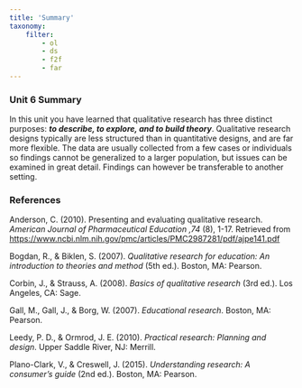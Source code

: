 ```yaml
---
title: 'Summary'
taxonomy:
    filter:
        - ol
        - ds
        - f2f
        - far
---
```



### Unit 6 Summary

In this unit you have learned that qualitative research has three distinct purposes:  _**to describe, to explore, and to build theory**_.  Qualitative research designs typically are less structured than in quantitative designs, and are far more flexible. The data are usually collected from a few cases or individuals so findings cannot be generalized to a larger population, but issues can be examined in great detail. Findings can however be transferable to another setting.  



### References

Anderson, C. (2010). Presenting and evaluating qualitative research. _American Journal of Pharmaceutical Education ,74_ (8), 1-17.  Retrieved from https://www.ncbi.nlm.nih.gov/pmc/articles/PMC2987281/pdf/ajpe141.pdf

Bogdan, R., & Biklen, S. (2007). _Qualitative research for education: An introduction to theories and method_ (5th ed.). Boston, MA: Pearson.

Corbin, J., & Strauss, A. (2008). _Basics of qualitative research_ (3rd ed.). Los Angeles, CA: Sage.

Gall, M., Gall, J., & Borg, W. (2007). _Educational research_. Boston, MA: Pearson.

Leedy, P. D., & Ormrod, J. E. (2010). _Practical research: Planning and design_. Upper Saddle River, NJ: Merrill.

Plano-Clark, V., & Creswell, J. (2015). _Understanding research: A consumer’s guide_ (2nd ed.). Boston, MA: Pearson.
